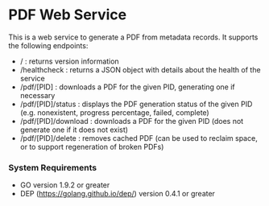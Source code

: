 # PDF Web Service

This is a web service to generate a PDF from metadata records.
It supports the following endpoints:

* / : returns version information
* /healthcheck : returns a JSON object with details about the health of the service
* /pdf/[PID] : downloads a PDF for the given PID, generating one if necessary
* /pdf/[PID]/status : displays the PDF generation status of the given PID (e.g. nonexistent, progress percentage, failed, complete)
* /pdf/[PID]/download : downloads a PDF for the given PID (does not generate one if it does not exist)
* /pdf/[PID]/delete : removes cached PDF (can be used to reclaim space, or to support regeneration of broken PDFs)

### System Requirements

* GO version 1.9.2 or greater
* DEP (https://golang.github.io/dep/) version 0.4.1 or greater
